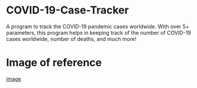 # COVID-19-Case-Tracker
A program to track the COVID-19 pandemic cases worldwide. With over 5+ parameters, this program helps in keeping track of the number of COVID-19 cases worldwide, number of deaths, and much more!

# Image of reference

[image](https://user-images.githubusercontent.com/82705218/128638583-10a8b338-d429-4ebb-963b-67b9b669d377.png)
